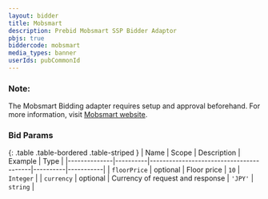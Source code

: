 ```yaml
---
layout: bidder
title: Mobsmart
description: Prebid Mobsmart SSP Bidder Adaptor
pbjs: true
biddercode: mobsmart
media_types: banner
userIds: pubCommonId
---
```


### Note:
The Mobsmart Bidding adapter requires setup and approval beforehand.
For more information, visit [Mobsmart website](https://kpis.jp/en/product_mobsmart).

### Bid Params

{: .table .table-bordered .table-striped }
| Name         | Scope    | Description                             | Example  | Type      |
|--------------|----------|-----------------------------------------|----------|-----------|
| `floorPrice` | optional | Floor price                             | `10`     | `Integer` |
| `currency`   | optional | Currency of request and response        | `'JPY'`  | `string`  |
